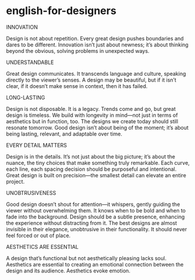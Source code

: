 # english-for-designers
 
  
INNOVATION

Design is not about repetition. Every great design pushes boundaries and dares to be different. Innovation isn’t just about newness; it’s about thinking beyond the obvious, solving problems in unexpected ways.

UNDERSTANDABLE

Great design communicates. It transcends language and culture, speaking directly to the viewer’s senses. A design may be beautiful, but if it isn’t clear, if it doesn’t make sense in context, then it has failed. 

LONG-LASTING

Design is not disposable. It is a legacy. Trends come and go, but great design is timeless. We build with longevity in mind—not just in terms of aesthetics but in function, too. The designs we create today should still resonate tomorrow. Good design isn’t about being of the moment; it’s about being lasting, relevant, and adaptable over time. 

EVERY DETAIL MATTERS

Design is in the details. It’s not just about the big picture; it’s about the nuance, the tiny choices that make something truly remarkable. Each curve, each line, each spacing decision should be purposeful and intentional. Great design is built on precision—the smallest detail can elevate an entire project.

UNOBTRUSIVENESS

Good design doesn’t shout for attention—it whispers, gently guiding the viewer without overwhelming them. It knows when to be bold and when to fade into the background. Design should be a subtle presence, enhancing the experience without distracting from it. The best designs are almost invisible in their elegance, unobtrusive in their functionality. It should never feel forced or out of place.

AESTHETICS ARE ESSENTIAL

A design that’s functional but not aesthetically pleasing lacks soul. Aesthetics are essential to creating an emotional connection between the design and its audience. Aesthetics evoke emotion. 

